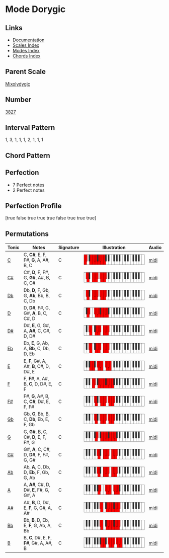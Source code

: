 # Mode Dorygic

## Links

- [Documentation](README.md)
- [Scales Index](Scales.md)
- [Modes Index](Modes.md)
- [Chords Index](Chords.md)

## Parent Scale

[Mixolydygic](ScaleMixolydygic.md)

## Number

[3827](https://ianring.com/musictheory/scales/3827)

## Interval Pattern

1, 3, 1, 1, 1, 2, 1, 1, 1

## Chord Pattern



## Perfection

- 7 Perfect notes
- 2 Perfect notes

## Perfection Profile

[true false true true true false true true true]

## Permutations

| Tonic | Notes | Signature | Illustration | Audio |
|-------|-------|-----------|--------------|-------|
| [C](ModeCNaturalDorygic.md) | C, **C#**, E, F, F#, **G**, A, A#, B, C | C | ![CNaturalDorygic](ModeCNaturalDorygic.png) | [midi](https://github.com/edipermadi/music/blob/main/docs/ModeCNaturalDorygic.mid?raw=true) |
| [C#](ModeCSharpDorygic.md) | C#, **D**, F, F#, G, **G#**, A#, B, C, C# | C | ![CSharpDorygic](ModeCSharpDorygic.png) | [midi](https://github.com/edipermadi/music/blob/main/docs/ModeCSharpDorygic.mid?raw=true) |
| [Db](ModeDFlatDorygic.md) | Db, **D**, F, Gb, G, **Ab**, Bb, B, C, Db | C | ![DFlatDorygic](ModeDFlatDorygic.png) | [midi](https://github.com/edipermadi/music/blob/main/docs/ModeDFlatDorygic.mid?raw=true) |
| [D](ModeDNaturalDorygic.md) | D, **D#**, F#, G, G#, **A**, B, C, C#, D | C | ![DNaturalDorygic](ModeDNaturalDorygic.png) | [midi](https://github.com/edipermadi/music/blob/main/docs/ModeDNaturalDorygic.mid?raw=true) |
| [D#](ModeDSharpDorygic.md) | D#, **E**, G, G#, A, **A#**, C, C#, D, D# | C | ![DSharpDorygic](ModeDSharpDorygic.png) | [midi](https://github.com/edipermadi/music/blob/main/docs/ModeDSharpDorygic.mid?raw=true) |
| [Eb](ModeEFlatDorygic.md) | Eb, **E**, G, Ab, A, **Bb**, C, Db, D, Eb | C | ![EFlatDorygic](ModeEFlatDorygic.png) | [midi](https://github.com/edipermadi/music/blob/main/docs/ModeEFlatDorygic.mid?raw=true) |
| [E](ModeENaturalDorygic.md) | E, **F**, G#, A, A#, **B**, C#, D, D#, E | C | ![ENaturalDorygic](ModeENaturalDorygic.png) | [midi](https://github.com/edipermadi/music/blob/main/docs/ModeENaturalDorygic.mid?raw=true) |
| [F](ModeFNaturalDorygic.md) | F, **F#**, A, A#, B, **C**, D, D#, E, F | C | ![FNaturalDorygic](ModeFNaturalDorygic.png) | [midi](https://github.com/edipermadi/music/blob/main/docs/ModeFNaturalDorygic.mid?raw=true) |
| [F#](ModeFSharpDorygic.md) | F#, **G**, A#, B, C, **C#**, D#, E, F, F# | C | ![FSharpDorygic](ModeFSharpDorygic.png) | [midi](https://github.com/edipermadi/music/blob/main/docs/ModeFSharpDorygic.mid?raw=true) |
| [Gb](ModeGFlatDorygic.md) | Gb, **G**, Bb, B, C, **Db**, Eb, E, F, Gb | C | ![GFlatDorygic](ModeGFlatDorygic.png) | [midi](https://github.com/edipermadi/music/blob/main/docs/ModeGFlatDorygic.mid?raw=true) |
| [G](ModeGNaturalDorygic.md) | G, **G#**, B, C, C#, **D**, E, F, F#, G | C | ![GNaturalDorygic](ModeGNaturalDorygic.png) | [midi](https://github.com/edipermadi/music/blob/main/docs/ModeGNaturalDorygic.mid?raw=true) |
| [G#](ModeGSharpDorygic.md) | G#, **A**, C, C#, D, **D#**, F, F#, G, G# | C | ![GSharpDorygic](ModeGSharpDorygic.png) | [midi](https://github.com/edipermadi/music/blob/main/docs/ModeGSharpDorygic.mid?raw=true) |
| [Ab](ModeAFlatDorygic.md) | Ab, **A**, C, Db, D, **Eb**, F, Gb, G, Ab | C | ![AFlatDorygic](ModeAFlatDorygic.png) | [midi](https://github.com/edipermadi/music/blob/main/docs/ModeAFlatDorygic.mid?raw=true) |
| [A](ModeANaturalDorygic.md) | A, **A#**, C#, D, D#, **E**, F#, G, G#, A | C | ![ANaturalDorygic](ModeANaturalDorygic.png) | [midi](https://github.com/edipermadi/music/blob/main/docs/ModeANaturalDorygic.mid?raw=true) |
| [A#](ModeASharpDorygic.md) | A#, **B**, D, D#, E, **F**, G, G#, A, A# | C | ![ASharpDorygic](ModeASharpDorygic.png) | [midi](https://github.com/edipermadi/music/blob/main/docs/ModeASharpDorygic.mid?raw=true) |
| [Bb](ModeBFlatDorygic.md) | Bb, **B**, D, Eb, E, **F**, G, Ab, A, Bb | C | ![BFlatDorygic](ModeBFlatDorygic.png) | [midi](https://github.com/edipermadi/music/blob/main/docs/ModeBFlatDorygic.mid?raw=true) |
| [B](ModeBNaturalDorygic.md) | B, **C**, D#, E, F, **F#**, G#, A, A#, B | C | ![BNaturalDorygic](ModeBNaturalDorygic.png) | [midi](https://github.com/edipermadi/music/blob/main/docs/ModeBNaturalDorygic.mid?raw=true) |
